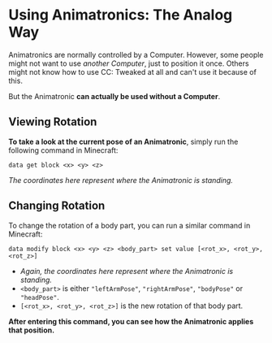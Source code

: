 # Using Animatronics: The Analog Way

Animatronics are normally controlled by a Computer.
However, some people might not want to use _another Computer_, just to position it once. Others might not know how to use CC: Tweaked at all and can't use it because of this.

But the Animatronic **can actually be used without a Computer**.

## Viewing Rotation

**To take a look at the current pose of an Animatronic**, simply run the following command in Minecraft:
```mcfunction
data get block <x> <y> <z>
```
_The coordinates here represent where the Animatronic is standing._

## Changing Rotation

To change the rotation of a body part, you can run a similar command in Minecraft:
```mcfunction
data modify block <x> <y> <z> <body_part> set value [<rot_x>, <rot_y>, <rot_z>]
```

* _Again, the coordinates here represent where the Animatronic is standing._
* `<body_part>` is either `"leftArmPose"`, `"rightArmPose"`, `"bodyPose"` or `"headPose"`.
* `[<rot_x>, <rot_y>, <rot_z>]` is the new rotation of that body part.

**After entering this command, you can see how the Animatronic applies that position.**